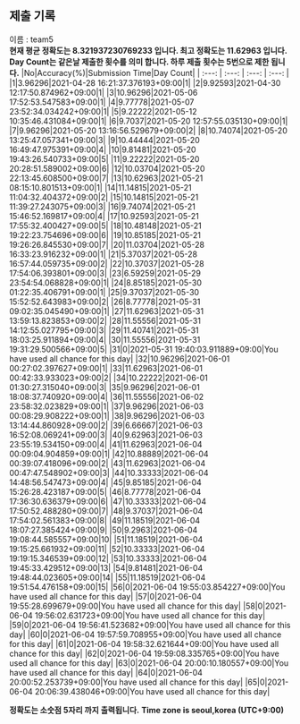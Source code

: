 


  
## 제출 기록  
이름 : team5  
**현재 평균 정확도는 8.321937230769233 입니다. 최고 정확도는 11.62963 입니다.**  
**Day Count는 같은날 제출한 횟수를 의미 합니다. 하루 제출 횟수는 5번으로 제한 됩니다.**
|No|Accuracy(%)|Submission Time|Day Count|
| :---: | :---: | :---: | :---: |
|1|3.96296|2021-04-28 16:21:37.376193+09:00|1|
|2|9.92593|2021-04-30 12:17:50.874962+09:00|1|
|3|10.96296|2021-05-06 17:52:53.547583+09:00|1|
|4|9.77778|2021-05-07 23:52:34.034242+09:00|1|
|5|9.22222|2021-05-12 10:35:46.431084+09:00|1|
|6|9.7037|2021-05-20 12:57:55.035130+09:00|1|
|7|9.96296|2021-05-20 13:16:56.529679+09:00|2|
|8|10.74074|2021-05-20 13:25:47.057341+09:00|3|
|9|10.44444|2021-05-20 16:49:47.975391+09:00|4|
|10|9.81481|2021-05-20 19:43:26.540733+09:00|5|
|11|9.22222|2021-05-20 20:28:51.589002+09:00|6|
|12|10.03704|2021-05-20 22:13:45.608500+09:00|7|
|13|10.62963|2021-05-21 08:15:10.801513+09:00|1|
|14|11.14815|2021-05-21 11:04:32.404372+09:00|2|
|15|10.14815|2021-05-21 11:39:27.243075+09:00|3|
|16|9.74074|2021-05-21 15:46:52.169817+09:00|4|
|17|10.92593|2021-05-21 17:55:32.400427+09:00|5|
|18|10.48148|2021-05-21 19:22:23.754696+09:00|6|
|19|10.85185|2021-05-21 19:26:26.845530+09:00|7|
|20|11.03704|2021-05-28 16:33:23.916232+09:00|1|
|21|5.37037|2021-05-28 16:57:44.059735+09:00|2|
|22|10.37037|2021-05-28 17:54:06.393801+09:00|3|
|23|6.59259|2021-05-29 23:54:54.068828+09:00|1|
|24|8.85185|2021-05-30 01:22:35.406791+09:00|1|
|25|9.37037|2021-05-30 15:52:52.643983+09:00|2|
|26|8.77778|2021-05-31 09:02:35.045490+09:00|1|
|27|11.62963|2021-05-31 13:59:13.823853+09:00|2|
|28|11.55556|2021-05-31 14:12:55.027795+09:00|3|
|29|11.40741|2021-05-31 18:03:25.911894+09:00|4|
|30|11.55556|2021-05-31 19:31:29.500566+09:00|5|
|31|0|2021-05-31 19:40:03.911889+09:00|You have used all chance for this day|
|32|10.96296|2021-06-01 00:27:02.397627+09:00|1|
|33|11.62963|2021-06-01 00:42:33.933023+09:00|2|
|34|10.22222|2021-06-01 01:30:27.315040+09:00|3|
|35|9.96296|2021-06-01 18:08:37.740920+09:00|4|
|36|11.55556|2021-06-02 23:58:32.023829+09:00|1|
|37|9.96296|2021-06-03 00:08:29.908222+09:00|1|
|38|9.96296|2021-06-03 13:14:44.860928+09:00|2|
|39|6.66667|2021-06-03 16:52:08.069241+09:00|3|
|40|9.62963|2021-06-03 23:55:19.534150+09:00|4|
|41|11.62963|2021-06-04 00:09:04.904859+09:00|1|
|42|10.88889|2021-06-04 00:39:07.418096+09:00|2|
|43|11.62963|2021-06-04 00:47:47.548902+09:00|3|
|44|10.33333|2021-06-04 14:48:56.547473+09:00|4|
|45|9.85185|2021-06-04 15:26:28.423187+09:00|5|
|46|8.77778|2021-06-04 17:36:30.636379+09:00|6|
|47|10.33333|2021-06-04 17:50:52.488280+09:00|7|
|48|9.37037|2021-06-04 17:54:02.561383+09:00|8|
|49|11.18519|2021-06-04 18:07:27.385424+09:00|9|
|50|9.2963|2021-06-04 19:08:44.585557+09:00|10|
|51|11.18519|2021-06-04 19:15:25.661932+09:00|11|
|52|10.33333|2021-06-04 19:19:15.346539+09:00|12|
|53|10.33333|2021-06-04 19:45:33.429512+09:00|13|
|54|9.81481|2021-06-04 19:48:44.023605+09:00|14|
|55|11.18519|2021-06-04 19:51:54.476158+09:00|15|
|56|0|2021-06-04 19:55:03.854227+09:00|You have used all chance for this day|
|57|0|2021-06-04 19:55:28.699679+09:00|You have used all chance for this day|
|58|0|2021-06-04 19:56:02.631723+09:00|You have used all chance for this day|
|59|0|2021-06-04 19:56:41.523682+09:00|You have used all chance for this day|
|60|0|2021-06-04 19:57:59.708955+09:00|You have used all chance for this day|
|61|0|2021-06-04 19:58:32.621644+09:00|You have used all chance for this day|
|62|0|2021-06-04 19:59:08.335765+09:00|You have used all chance for this day|
|63|0|2021-06-04 20:00:10.180557+09:00|You have used all chance for this day|
|64|0|2021-06-04 20:00:52.253739+09:00|You have used all chance for this day|
|65|0|2021-06-04 20:06:39.438046+09:00|You have used all chance for this day|


**정확도는 소숫점 5자리 까지 출력됩니다.**
**Time zone is seoul,korea (UTC+9:00)**
